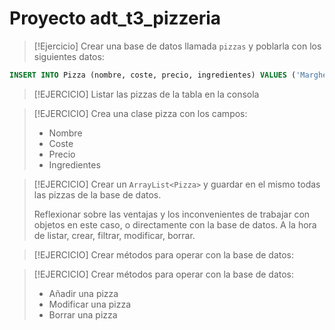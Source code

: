 # Proyecto adt_t3_pizzeria

> [!Ejercicio]
> Crear una base de datos llamada `pizzas` y poblarla con los siguientes datos:

```sql
INSERT INTO Pizza (nombre, coste, precio, ingredientes) VALUES ('Margherita', 3.00, 8.00, 'Tomate, Mozzarella, Albahaca'), ('Pepperoni', 3.50, 9.00, 'Tomate, Mozzarella, Pepperoni'), ('Hawaiana', 4.00, 10.00, 'Tomate, Mozzarella, Jamón, Piña'), ('Cuatro Quesos', 4.50, 11.00, 'Mozzarella, Queso Azul, Queso de Cabra, Parmesano'), ('Vegetariana', 3.80, 9.50, 'Tomate, Mozzarella, Pimiento, Cebolla, Champiñones, Aceitunas'), ('BBQ Chicken', 4.50, 11.00, 'Salsa BBQ, Pollo, Cebolla, Mozzarella'), ('Mexicana', 4.00, 10.50, 'Tomate, Mozzarella, Jalapeños, Carne Picada, Cebolla'), ('Marinara', 2.50, 7.50, 'Tomate, Ajo, Orégano'), ('Quattro Stagioni', 4.50, 11.50, 'Tomate, Mozzarella, Jamón, Champiñones, Alcachofas, Aceitunas'), ('Carbonara', 4.00, 10.00, 'Nata, Mozzarella, Panceta, Cebolla');
```

> [!EJERCICIO]
> Listar las pizzas de la tabla en la consola

> [!EJERCICIO]
> Crea una clase pizza con los campos:
> - Nombre
> - Coste
> - Precio
> - Ingredientes

> [!EJERCICIO]
> Crear un `ArrayList<Pizza>` y guardar en el mismo todas las pizzas de la base de datos.
> 
> Reflexionar sobre las ventajas y los inconvenientes de trabajar con objetos en este caso, o directamente con la base de datos. A la hora de listar, crear, filtrar, modificar, borrar.

> [!EJERCICIO]
Crear métodos para operar con la base de datos:

> [!EJERCICIO]
> Crear métodos para operar con la base de datos:
> - Añadir una pizza
> - Modificar una pizza
> - Borrar una pizza



